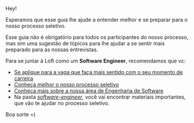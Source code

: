 Hey!

Esperamos que esse guia lhe ajude a entender melhor e se preparar para o nosso processo seletivo.

Esse guia não é obrigatório para todos os participantes do nosso processo, mas sim uma sugestão de tópicos para lhe ajudar a se sentir mais preparado para as nossas entrevistas.

Para se juntar à Loft como um **Software Engineer**, recomendamos que vc:
- [Se aplique para a vaga que faça mais sentido com o seu momento de carreira](https://jobs.lever.co/loft?department=Tech%20%26%20Product&team=Software%20Engineering)
- [Conheça melhor o nosso processo seletivo](https://medium.com/loftbr/joining-loft-as-a-software-engineer-698f90a8e120)
- [Conheça mais sobre a nossa área de Engenharia de Software](https://medium.com/loftbr/engineering/home)
- Na pasta [*software-engineer*](https://github.com/loft-br/study-guide-hiring-process/tree/master/software-engineer/pt_BR), você vai encontrar materiais importantes, que vão te ajudar no processo seletivo.

Boa sorte =)
